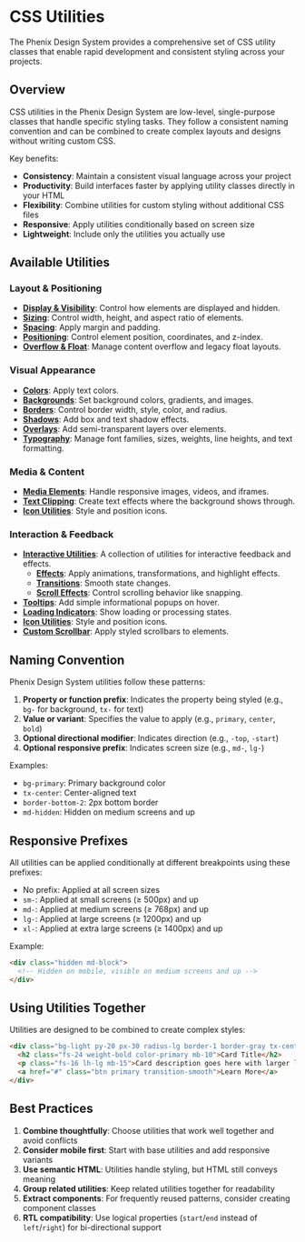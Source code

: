 # CSS Utilities

The Phenix Design System provides a comprehensive set of CSS utility classes that enable rapid development and consistent styling across your projects.

## Overview

CSS utilities in the Phenix Design System are low-level, single-purpose classes that handle specific styling tasks. They follow a consistent naming convention and can be combined to create complex layouts and designs without writing custom CSS.

Key benefits:
- **Consistency**: Maintain a consistent visual language across your project
- **Productivity**: Build interfaces faster by applying utility classes directly in your HTML
- **Flexibility**: Combine utilities for custom styling without additional CSS files
- **Responsive**: Apply utilities conditionally based on screen size
- **Lightweight**: Include only the utilities you actually use

## Available Utilities

### Layout & Positioning

- [**Display & Visibility**](./display-visibility.md): Control how elements are displayed and hidden.
- [**Sizing**](./sizing.md): Control width, height, and aspect ratio of elements.
- [**Spacing**](./spacing.md): Apply margin and padding.
- [**Positioning**](./positioning.md): Control element position, coordinates, and z-index.
- [**Overflow & Float**](./overflow-float.md): Manage content overflow and legacy float layouts.

### Visual Appearance

- [**Colors**](./colors.md): Apply text colors.
- [**Backgrounds**](./backgrounds.md): Set background colors, gradients, and images.
- [**Borders**](./borders.md): Control border width, style, color, and radius.
- [**Shadows**](./shadows.md): Add box and text shadow effects.
- [**Overlays**](./overlays.md): Add semi-transparent layers over elements.
- [**Typography**](./typography.md): Manage font families, sizes, weights, line heights, and text formatting.

### Media & Content

- [**Media Elements**](./media-utilities.md): Handle responsive images, videos, and iframes.
- [**Text Clipping**](./text-clipping.md): Create text effects where the background shows through.
- [**Icon Utilities**](./icon-utilities.md): Style and position icons.

### Interaction & Feedback

- [**Interactive Utilities**](./interactive/): A collection of utilities for interactive feedback and effects.
  - [**Effects**](./interactive/effects.md): Apply animations, transformations, and highlight effects.
  - [**Transitions**](./interactive/transitions.md): Smooth state changes.
  - [**Scroll Effects**](./interactive/scroll-snap.md): Control scrolling behavior like snapping.
- [**Tooltips**](./tooltips.md): Add simple informational popups on hover.
- [**Loading Indicators**](./loading-indicators.md): Show loading or processing states.
- [**Icon Utilities**](./icon-utilities.md): Style and position icons.
- [**Custom Scrollbar**](./custom-scrollbar.md): Apply styled scrollbars to elements.

## Naming Convention

Phenix Design System utilities follow these patterns:

1. **Property or function prefix**: Indicates the property being styled (e.g., `bg-` for background, `tx-` for text)
2. **Value or variant**: Specifies the value to apply (e.g., `primary`, `center`, `bold`)
3. **Optional directional modifier**: Indicates direction (e.g., `-top`, `-start`)
4. **Optional responsive prefix**: Indicates screen size (e.g., `md-`, `lg-`)

Examples:
- `bg-primary`: Primary background color
- `tx-center`: Center-aligned text
- `border-bottom-2`: 2px bottom border
- `md-hidden`: Hidden on medium screens and up

## Responsive Prefixes

All utilities can be applied conditionally at different breakpoints using these prefixes:

- No prefix: Applied at all screen sizes
- `sm-`: Applied at small screens (≥ 500px) and up
- `md-`: Applied at medium screens (≥ 768px) and up
- `lg-`: Applied at large screens (≥ 1200px) and up
- `xl-`: Applied at extra large screens (≥ 1400px) and up

Example:
```html
<div class="hidden md-block">
  <!-- Hidden on mobile, visible on medium screens and up -->
</div>
```

## Using Utilities Together

Utilities are designed to be combined to create complex styles:

```html
<div class="bg-light py-20 px-30 radius-lg border-1 border-gray tx-center mb-20">
  <h2 class="fs-24 weight-bold color-primary mb-10">Card Title</h2>
  <p class="fs-16 lh-lg mb-15">Card description goes here with larger line height.</p>
  <a href="#" class="btn primary transition-smooth">Learn More</a>
</div>
```

## Best Practices

1. **Combine thoughtfully**: Choose utilities that work well together and avoid conflicts
2. **Consider mobile first**: Start with base utilities and add responsive variants
3. **Use semantic HTML**: Utilities handle styling, but HTML still conveys meaning
4. **Group related utilities**: Keep related utilities together for readability
5. **Extract components**: For frequently reused patterns, consider creating component classes
6. **RTL compatibility**: Use logical properties (`start`/`end` instead of `left`/`right`) for bi-directional support 